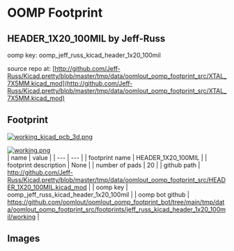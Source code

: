 # OOMP Footprint  
## HEADER_1X20_100MIL  by Jeff-Russ  
  
oomp key: oomp_jeff_russ_kicad_header_1x20_100mil  
  
source repo at: [http://github.com/Jeff-Russ/Kicad.pretty/blob/master/tmp/data/oomlout_oomp_footprint_src/XTAL_7X5MM.kicad_mod](http://github.com/Jeff-Russ/Kicad.pretty/blob/master/tmp/data/oomlout_oomp_footprint_src/XTAL_7X5MM.kicad_mod)  
## Footprint  
  
[![working_kicad_pcb_3d.png](working_kicad_pcb_3d_600.png)](working_kicad_pcb_3d.png)  
  
[![working.png](working_600.png)](working.png)  
| name | value | 
| --- | --- | 
| footprint name | HEADER_1X20_100MIL | 
| footprint description | None | 
| number of pads | 20 | 
| github path | http://github.com/Jeff-Russ/Kicad.pretty/blob/master/tmp/data/oomlout_oomp_footprint_src/HEADER_1X20_100MIL.kicad_mod | 
| oomp key | oomp_jeff_russ_kicad_header_1x20_100mil | 
| oomp bot github | https://github.com/oomlout/oomlout_oomp_footprint_bot/tree/main/tmp/data/oomlout_oomp_footprint_src/footprints/jeff_russ_kicad_header_1x20_100mil/working | 
## Images  
